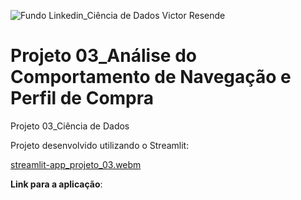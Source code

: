 ![Fundo Linkedin_Ciência de Dados](https://github.com/user-attachments/assets/0aa9ee1f-9131-4f88-9f25-73b532d9b2f0)
Victor Resende
# Projeto 03_Análise do Comportamento de Navegação e Perfil de Compra

Projeto 03_Ciência de Dados

Projeto desenvolvido utilizando o Streamlit:

 [streamlit-app_projeto_03.webm](https://github.com/user-attachments/assets/9764e8e9-ed17-46a9-ac3b-bc65bee1963a)

**Link para a aplicação**:

